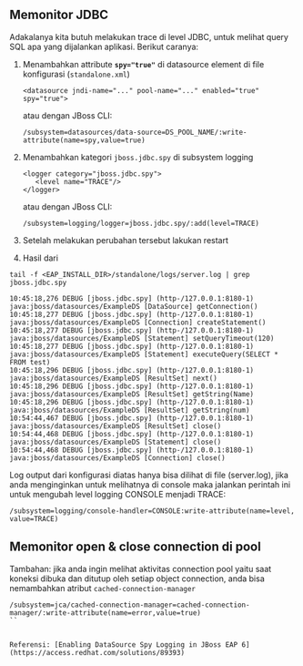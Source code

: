 ## Memonitor JDBC

Adakalanya kita butuh melakukan trace di level JDBC, untuk melihat query SQL apa yang dijalankan aplikasi. 
Berikut caranya:

1. Menambahkan attribute __`spy="true"`__ di datasource element di file konfigurasi (`standalone.xml`)

	```
	<datasource jndi-name="..." pool-name="..." enabled="true" spy="true">
	```
	
	atau dengan JBoss CLI:
	```
	/subsystem=datasources/data-source=DS_POOL_NAME/:write-attribute(name=spy,value=true)
	```

2. Menambahkan kategori `jboss.jdbc.spy` di subsystem logging

	```
	<logger category="jboss.jdbc.spy">
	   <level name="TRACE"/>
	</logger>
	```
	
	atau dengan JBoss CLI:
	```
	/subsystem=logging/logger=jboss.jdbc.spy/:add(level=TRACE)
	```
	
3. Setelah melakukan perubahan tersebut lakukan restart

4. Hasil dari 

```
tail -f <EAP_INSTALL_DIR>/standalone/logs/server.log | grep jboss.jdbc.spy
```

```
10:45:18,276 DEBUG [jboss.jdbc.spy] (http-/127.0.0.1:8180-1) java:jboss/datasources/ExampleDS [DataSource] getConnection()
10:45:18,277 DEBUG [jboss.jdbc.spy] (http-/127.0.0.1:8180-1) java:jboss/datasources/ExampleDS [Connection] createStatement()
10:45:18,277 DEBUG [jboss.jdbc.spy] (http-/127.0.0.1:8180-1) java:jboss/datasources/ExampleDS [Statement] setQueryTimeout(120)
10:45:18,277 DEBUG [jboss.jdbc.spy] (http-/127.0.0.1:8180-1) java:jboss/datasources/ExampleDS [Statement] executeQuery(SELECT * FROM test)
10:45:18,296 DEBUG [jboss.jdbc.spy] (http-/127.0.0.1:8180-1) java:jboss/datasources/ExampleDS [ResultSet] next()
10:45:18,296 DEBUG [jboss.jdbc.spy] (http-/127.0.0.1:8180-1) java:jboss/datasources/ExampleDS [ResultSet] getString(Name)
10:45:18,296 DEBUG [jboss.jdbc.spy] (http-/127.0.0.1:8180-1) java:jboss/datasources/ExampleDS [ResultSet] getString(num)
10:54:44,467 DEBUG [jboss.jdbc.spy] (http-/127.0.0.1:8180-1) java:jboss/datasources/ExampleDS [ResultSet] close()
10:54:44,468 DEBUG [jboss.jdbc.spy] (http-/127.0.0.1:8180-1) java:jboss/datasources/ExampleDS [Statement] close()
10:54:44,468 DEBUG [jboss.jdbc.spy] (http-/127.0.0.1:8180-1) java:jboss/datasources/ExampleDS [Connection] close()
```

Log output dari konfigurasi diatas hanya bisa dilihat di file (server.log), jika anda menginginkan untuk melihatnya di console maka jalankan perintah ini untuk mengubah level logging CONSOLE menjadi TRACE:

```
/subsystem=logging/console-handler=CONSOLE:write-attribute(name=level, value=TRACE)
```

## Memonitor open & close connection di pool

Tambahan: jika anda ingin melihat aktivitas connection pool yaitu saat koneksi dibuka dan ditutup oleh setiap object connection, anda bisa nemambahkan atribut `cached-connection-manager`

```
/subsystem=jca/cached-connection-manager=cached-connection-manager/:write-attribute(name=error,value=true)
``


Referensi: [Enabling DataSource Spy Logging in JBoss EAP 6](https://access.redhat.com/solutions/89393)
